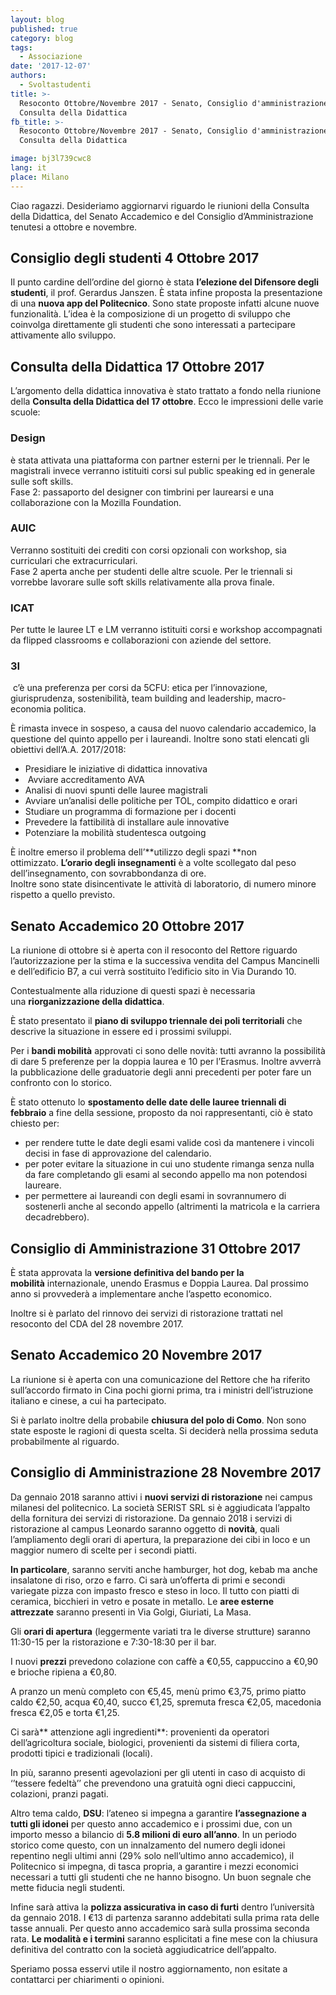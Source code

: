 ```yaml
---
layout: blog
published: true
category: blog
tags:
  - Associazione
date: '2017-12-07'
authors:
  - Svoltastudenti
title: >-
  Resoconto Ottobre/Novembre 2017 - Senato, Consiglio d'amministrazione e
  Consulta della Didattica
fb_title: >-
  Resoconto Ottobre/Novembre 2017 - Senato, Consiglio d'amministrazione e
  Consulta della Didattica

image: bj3l739cwc8
lang: it
place: Milano
---
```


Ciao ragazzi. Desideriamo aggiornarvi riguardo le riunioni della Consulta della Didattica, del Senato Accademico e del Consiglio d’Amministrazione tenutesi a ottobre e novembre.

**Consiglio degli studenti 4 Ottobre 2017**
-------------------------------------------

Il punto cardine dell’ordine del giorno è stata **l’elezione del Difensore degli studenti**, il prof. Gerardus Janszen. È stata infine proposta la presentazione di una **nuova app del Politecnico**. Sono state proposte infatti alcune nuove funzionalità. L’idea è la composizione di un progetto di sviluppo che coinvolga direttamente gli studenti che sono interessati a partecipare attivamente allo sviluppo.

**Consulta della Didattica 17 Ottobre 2017**
--------------------------------------------

L’argomento della didattica innovativa è stato trattato a fondo nella riunione della **Consulta della Didattica del 17 ottobre**. Ecco le impressioni delle varie scuole:

### Design

è stata attivata una piattaforma con partner esterni per le triennali. Per le magistrali invece verranno istituiti corsi sul public speaking ed in generale sulle soft skills.  
Fase 2: passaporto del designer con timbrini per laurearsi e una collaborazione con la Mozilla Foundation.

### AUIC

Verranno sostituiti dei crediti con corsi opzionali con workshop, sia curriculari che extracurriculari.  
Fase 2 aperta anche per studenti delle altre scuole. Per le triennali si vorrebbe lavorare sulle soft skills relativamente alla prova finale.

### ICAT

Per tutte le lauree LT e LM verranno istituiti corsi e workshop accompagnati da flipped classrooms e collaborazioni con aziende del settore.

### 3I

 c’è una preferenza per corsi da 5CFU: etica per l’innovazione, giurisprudenza, sostenibilità, team building and leadership, macro-economia politica.

È rimasta invece in sospeso, a causa del nuovo calendario accademico, la questione del quinto appello per i laureandi. Inoltre sono stati elencati gli obiettivi dell’A.A. 2017/2018:

*   Presidiare le iniziative di didattica innovativa
*    Avviare accreditamento AVA
*   Analisi di nuovi spunti delle lauree magistrali
*   Avviare un’analisi delle politiche per TOL, compito didattico e orari
*   Studiare un programma di formazione per i docenti
*   Prevedere la fattibilità di installare aule innovative
*   Potenziare la mobilità studentesca outgoing

È inoltre emerso il problema dell’**utilizzo degli spazi **non ottimizzato. **L’orario degli insegnamenti** è a volte scollegato dal peso dell’insegnamento, con sovrabbondanza di ore.  
Inoltre sono state disincentivate le attività di laboratorio, di numero minore rispetto a quello previsto.

**Senato Accademico 20 Ottobre 2017**
-------------------------------------

La riunione di ottobre si è aperta con il resoconto del Rettore riguardo l’autorizzazione per la stima e la successiva vendita del Campus Mancinelli e dell’edificio B7, a cui verrà sostituito l’edificio sito in Via Durando 10.

Contestualmente alla riduzione di questi spazi è necessaria una **riorganizzazione della didattica**.

È stato presentato il **piano di sviluppo triennale dei poli territoriali** che descrive la situazione in essere ed i prossimi sviluppi.

Per i **bandi mobilità** approvati ci sono delle novità: tutti avranno la possibilità di dare 5 preferenze per la doppia laurea e 10 per l’Erasmus. Inoltre avverrà la pubblicazione delle graduatorie degli anni precedenti per poter fare un confronto con lo storico.

È stato ottenuto lo **spostamento delle date delle lauree triennali di febbraio** a fine della sessione, proposto da noi rappresentanti, ciò è stato chiesto per:

*   per rendere tutte le date degli esami valide così da mantenere i vincoli decisi in fase di approvazione del calendario.
*   per poter evitare la situazione in cui uno studente rimanga senza nulla da fare completando gli esami al secondo appello ma non potendosi laureare.
*   per permettere ai laureandi con degli esami in sovrannumero di sostenerli anche al secondo appello (altrimenti la matricola e la carriera decadrebbero).

**Consiglio di Amministrazione 31 Ottobre 2017**
------------------------------------------------

È stata approvata la **versione definitiva del bando per la mobilità** internazionale, unendo Erasmus e Doppia Laurea. Dal prossimo anno si provvederà a implementare anche l’aspetto economico.

Inoltre si è parlato del rinnovo dei servizi di ristorazione trattati nel resoconto del CDA del 28 novembre 2017.

**Senato Accademico 20 Novembre 2017**
--------------------------------------

La riunione si è aperta con una comunicazione del Rettore che ha riferito sull’accordo firmato in Cina pochi giorni prima, tra i ministri dell’istruzione italiano e cinese, a cui ha partecipato.

Si è parlato inoltre della probabile **chiusura del polo di Como**. Non sono state esposte le ragioni di questa scelta. Si deciderà nella prossima seduta probabilmente al riguardo.

**Consiglio di Amministrazione 28 Novembre 2017**
-------------------------------------------------

Da gennaio 2018 saranno attivi i **nuovi servizi di ristorazione** nei campus milanesi del politecnico. La società SERIST SRL si è aggiudicata l’appalto della fornitura dei servizi di ristorazione. Da gennaio 2018 i servizi di ristorazione al campus Leonardo saranno oggetto di **novità**, quali l’ampliamento degli orari di apertura, la preparazione dei cibi in loco e un maggior numero di scelte per i secondi piatti.

**In particolare**, saranno serviti anche hamburger, hot dog, kebab ma anche insalatone di riso, orzo e farro. Ci sarà un’offerta di primi e secondi variegate pizza con impasto fresco e steso in loco. Il tutto con piatti di ceramica, bicchieri in vetro e posate in metallo. Le **aree esterne attrezzate** saranno presenti in Via Golgi, Giuriati, La Masa.

Gli **orari di apertura** (leggermente variati tra le diverse strutture) saranno 11:30-15 per la ristorazione e 7:30-18:30 per il bar.

I nuovi **prezzi** prevedono colazione con caffè a €0,55, cappuccino a €0,90 e brioche ripiena a €0,80.

A pranzo un menù completo con €5,45, menù primo €3,75, primo piatto caldo €2,50, acqua €0,40, succo €1,25, spremuta fresca €2,05, macedonia fresca €2,05 e torta €1,25.

Ci sarà** attenzione agli ingredienti**: provenienti da operatori dell’agricoltura sociale, biologici, provenienti da sistemi di filiera corta, prodotti tipici e tradizionali (locali).

In più, saranno presenti agevolazioni per gli utenti in caso di acquisto di ‘’tessere fedeltà’’ che prevendono una gratuità ogni dieci cappuccini, colazioni, pranzi pagati.

Altro tema caldo, **DSU**: l’ateneo si impegna a garantire **l’assegnazione a tutti gli idonei** per questo anno accademico e i prossimi due, con un importo messo a bilancio di **5.8 milioni di euro all’anno**. In un periodo storico come questo, con un innalzamento del numero degli idonei repentino negli ultimi anni (29% solo nell’ultimo anno accademico), il Politecnico si impegna, di tasca propria, a garantire i mezzi economici necessari a tutti gli studenti che ne hanno bisogno. Un buon segnale che mette fiducia negli studenti.

Infine sarà attiva la **polizza assicurativa in caso di furti** dentro l’università da gennaio 2018. I €13 di partenza saranno addebitati sulla prima rata delle tasse annuali. Per questo anno accademico sarà sulla prossima seconda rata. **Le modalità e i termini** saranno esplicitati a fine mese con la chiusura definitiva del contratto con la società aggiudicatrice dell’appalto.

Speriamo possa esservi utile il nostro aggiornamento, non esitate a contattarci per chiarimenti o opinioni.

